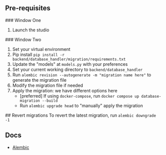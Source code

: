 ## Pre-requisites

### Window One

1. Launch the studio

### Window Two

1. Set your virtual environment
2. Pip install `pip install -r backend/database_handler/migration/requirements.txt`
3. Update the "models" at `models.py` with your preferences
4. Set your current working directory to `backend/database_handler`
5. Run `alembic revision --autogenerate -m "migration name here"` to generate the migration file
6. Modify the migration file if needed
7. Apply the migration: we have different options here
   - [preferred] If using `docker-compose`, run `docker compose up database-migration --build`
   - Run `alembic upgrade head` to "manually" apply the migration

## Revert migrations
To revert the latest migration, run `alembic downgrade -1`

## Docs

- [Alembic](https://alembic.sqlalchemy.org/en/latest/)
